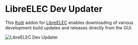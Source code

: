 LibreELEC Dev Updater
=========================

This [Kodi](http://kodi.tv) addon for [LibreELEC](http://www.libreelec.tv) enables downloading of various development build updates and releases directly from the GUI.

![LibreELEC Dev Updater](http://devupdater.leopold.me.uk/screenshots/builds.png)
